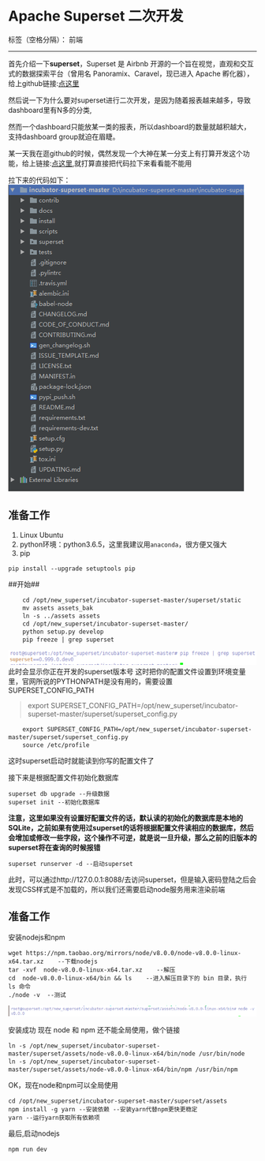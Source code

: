 ﻿# Apache Superset 二次开发

标签（空格分隔）： 前端

---

首先介绍一下**superset**，Superset 是 Airbnb 开源的一个旨在视觉，直观和交互式的数据探索平台（曾用名 Panoramix、Caravel，现已进入 Apache 孵化器），给上github链接:[点这里](https://github.com/apache/incubator-superset)

然后说一下为什么要对superset进行二次开发，是因为随着报表越来越多，导致dashboard里有N多的分类,

然而一个dashboard只能放某一类的报表，所以dashboard的数量就越积越大，支持dashboard group就迫在眉睫。

某一天我在逛github的时候，偶然发现一个大神在某一分支上有打算开发这个功能，给上链接:[点这里](https://github.com/apache/incubator-superset/tree/dashboard-builder),就打算直接把代码拉下来看看能不能用

拉下来的代码如下：
![](https://raw.githubusercontent.com/YangDaWang/image/master/image/20180711190932.png)

## 准备工作 ##
1. Linux   Ubuntu 
2. python环境：python3.6.5，这里我建议用`anaconda`，很方便又强大
3. pip
```shell
pip install --upgrade setuptools pip
```
##开始##
```shell
    cd /opt/new_superset/incubator-superset-master/superset/static
    mv assets assets_bak
    ln -s ../assets assets
    cd /opt/new_superset/incubator-superset-master/
    python setup.py develop
    pip freeze | grep superset
```    
![](https://raw.githubusercontent.com/YangDaWang/image/master/image/20180711193201.png)
此时会显示你正在开发的superset版本号
这时把你的配置文件设置到环境变量里，官网所说的PYTHONPATH是没有用的，需要设置SUPERSET_CONFIG_PATH

> export SUPERSET_CONFIG_PATH=/opt/new_superset/incubator-superset-master/superset/superset_config.py

```shell
    export SUPERSET_CONFIG_PATH=/opt/new_superset/incubator-superset-master/superset/superset_config.py
    source /etc/profile
```

这时superset启动时就能读到你写的配置文件了

接下来是根据配置文件初始化数据库

```shell
superset db upgrade --升级数据
superset init --初始化数据库
```

**注意，这里如果没有设置好配置文件的话，默认读的初始化的数据库是本地的SQLite，之前如果有使用过superset的话将根据配置文件读相应的数据库，然后会增加或修改一些字段，这个操作不可逆，就是说一旦升级，那么之前的旧版本的superset将在查询的时候报错**

```shell
superset runserver -d --启动superset
```

此时，可以通过http://127.0.0.1:8088/去访问superset，但是输入密码登陆之后会发现CSS样式是不加载的，所以我们还需要启动node服务用来渲染前端

## 准备工作 ##

安装nodejs和npm

```shell
wget https://npm.taobao.org/mirrors/node/v8.0.0/node-v8.0.0-linux-x64.tar.xz    --下载nodejs
tar -xvf  node-v8.0.0-linux-x64.tar.xz    --解压
cd  node-v8.0.0-linux-x64/bin && ls    --进入解压目录下的 bin 目录，执行 ls 命令
./node -v  --测试
```    
    
![](https://raw.githubusercontent.com/YangDaWang/image/master/image/20180711194917.png)

安装成功
现在 node 和 npm 还不能全局使用，做个链接
```shell
ln -s /opt/new_superset/incubator-superset-master/superset/assets/node-v8.0.0-linux-x64/bin/node /usr/bin/node
ln -s /opt/new_superset/incubator-superset-master/superset/assets/node-v8.0.0-linux-x64/bin/npm /usr/bin/npm
```

    
    
OK，现在node和npm可以全局使用

```shell    
cd /opt/new_superset/incubator-superset-master/superset/assets
npm install -g yarn --安装依赖 --安装yarn代替npm更快更稳定
yarn --运行yarn获取所有依赖项
```

最后,启动nodejs
```shell
npm run dev
```




